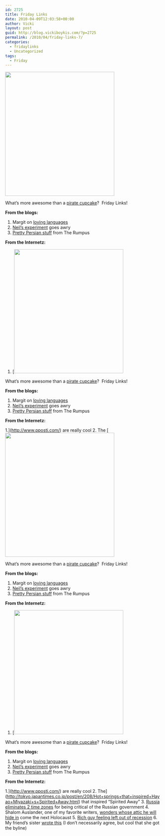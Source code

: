 ```yaml
---
id: 2725
title: Friday Links
date: 2010-04-09T12:03:58+00:00
author: Vicki
layout: post
guid: http://blog.vickiboykis.com/?p=2725
permalink: /2010/04/friday-links-7/
categories:
  - fridaylinks
  - Uncategorized
tags:
  - Friday
---
```

[<img class="aligncenter size-full wp-image-2728" title="cute-institute-352x400" src="http://blog.vickiboykis.com/wp-content/uploads/2010/04/cute-institute-352x400.jpg" alt="" width="352" height="400" />](http://blog.vickiboykis.com/wp-content/uploads/2010/04/cute-institute-352x400.jpg)

What&#8217;s more awesome than a [pirate cupcake](http://www.zazzle.com/thecuteinstitute)?  Friday Links!

**From the blogs:**

  1. Margit on [loving languages](http://interculturalmusings.blogspot.com/2010/04/i-love-languages.html)
  2. [Neil&#8217;s experiment](http://www.citizenofthemonth.com/2010/04/08/team-whymommys-virtual-science-fair/) goes awry
  3. [Pretty Persian stuff](http://therumpus.net/2010/04/persian-handstands/) from The Rumpus

**From the Internetz:**

  1. [[<img class="aligncenter size-full wp-image-2728" title="cute-institute-352x400" src="http://blog.vickiboykis.com/wp-content/uploads/2010/04/cute-institute-352x400.jpg" alt="" width="352" height="400" />](http://blog.vickiboykis.com/wp-content/uploads/2010/04/cute-institute-352x400.jpg)

What&#8217;s more awesome than a [pirate cupcake](http://www.zazzle.com/thecuteinstitute)?  Friday Links!

**From the blogs:**

  1. Margit on [loving languages](http://interculturalmusings.blogspot.com/2010/04/i-love-languages.html)
  2. [Neil&#8217;s experiment](http://www.citizenofthemonth.com/2010/04/08/team-whymommys-virtual-science-fair/) goes awry
  3. [Pretty Persian stuff](http://therumpus.net/2010/04/persian-handstands/) from The Rumpus

**From the Internetz:**

  1.](http://www.pposti.com/) are really cool
  2. The [[<img class="aligncenter size-full wp-image-2728" title="cute-institute-352x400" src="http://blog.vickiboykis.com/wp-content/uploads/2010/04/cute-institute-352x400.jpg" alt="" width="352" height="400" />](http://blog.vickiboykis.com/wp-content/uploads/2010/04/cute-institute-352x400.jpg)

What&#8217;s more awesome than a [pirate cupcake](http://www.zazzle.com/thecuteinstitute)?  Friday Links!

**From the blogs:**

  1. Margit on [loving languages](http://interculturalmusings.blogspot.com/2010/04/i-love-languages.html)
  2. [Neil&#8217;s experiment](http://www.citizenofthemonth.com/2010/04/08/team-whymommys-virtual-science-fair/) goes awry
  3. [Pretty Persian stuff](http://therumpus.net/2010/04/persian-handstands/) from The Rumpus

**From the Internetz:**

  1. [[<img class="aligncenter size-full wp-image-2728" title="cute-institute-352x400" src="http://blog.vickiboykis.com/wp-content/uploads/2010/04/cute-institute-352x400.jpg" alt="" width="352" height="400" />](http://blog.vickiboykis.com/wp-content/uploads/2010/04/cute-institute-352x400.jpg)

What&#8217;s more awesome than a [pirate cupcake](http://www.zazzle.com/thecuteinstitute)?  Friday Links!

**From the blogs:**

  1. Margit on [loving languages](http://interculturalmusings.blogspot.com/2010/04/i-love-languages.html)
  2. [Neil&#8217;s experiment](http://www.citizenofthemonth.com/2010/04/08/team-whymommys-virtual-science-fair/) goes awry
  3. [Pretty Persian stuff](http://therumpus.net/2010/04/persian-handstands/) from The Rumpus

**From the Internetz:**

  1.](http://www.pposti.com/) are really cool
  2. The](http://tokyo.japantimes.co.jp/post/en/208/Hot+springs+that+inspired+Hayao+Miyazaki+s+Spirited+Away.html) that inspired &#8220;Spirited Away&#8221;
  3. [Russia eliminates 2 time zones](http://news.yahoo.com/s/ap/eu_russia_killing_time) for being critical of the Russian government
  4. Shalom Auslander, one of my favorite writers, [wonders whose attic he will hide in](http://www.tabletmag.com/life-and-religion/30057/in-the-attic/?utm_source=rss&utm_medium=rss&utm_campaign=in-the-attic) come the next Holocaust
  5. [Rich guy feeling left out of recession](http://www.theonion.com/articles/rich-guy-feeling-left-out-of-recession,17181/)
  6. My friend&#8217;s sister [wrote this](http://www.thedailystar.net/newDesign/news-details.php?nid=132810) (I don&#8217;t necessarily agree, but cool that she got the byline)